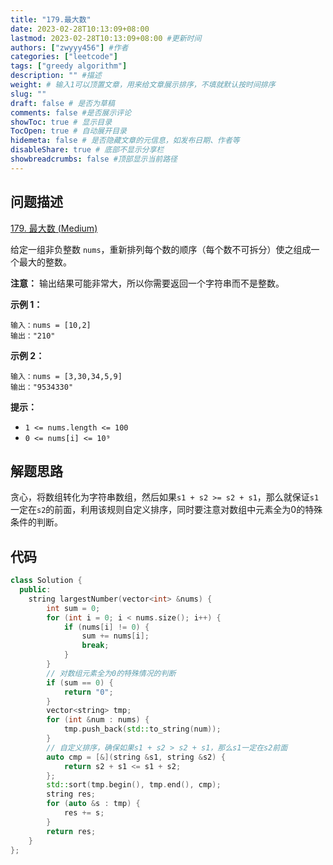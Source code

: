 ```yaml
---
title: "179.最大数"
date: 2023-02-28T10:13:09+08:00
lastmod: 2023-02-28T10:13:09+08:00 #更新时间
authors: ["zwyyy456"] #作者
categories: ["leetcode"]
tags: ["greedy algorithm"]
description: "" #描述
weight: # 输入1可以顶置文章，用来给文章展示排序，不填就默认按时间排序
slug: ""
draft: false # 是否为草稿
comments: false #是否展示评论
showToc: true # 显示目录
TocOpen: true # 自动展开目录
hidemeta: false # 是否隐藏文章的元信息，如发布日期、作者等
disableShare: true # 底部不显示分享栏
showbreadcrumbs: false #顶部显示当前路径
---
```

## 问题描述
[179. 最大数 (Medium)](https://leetcode.cn/problems/largest-number/)

给定一组非负整数 `nums`，重新排列每个数的顺序（每个数不可拆分）使之组成一个最大的整数。

**注意：** 输出结果可能非常大，所以你需要返回一个字符串而不是整数。

**示例 1：**

```
输入：nums = [10,2]
输出："210"
```

**示例 2：**

```
输入：nums = [3,30,34,5,9]
输出："9534330"

```

**提示：**

- `1 <= nums.length <= 100`
- `0 <= nums[i] <= 10⁹`

## 解题思路
贪心，将数组转化为字符串数组，然后如果`s1 + s2 >= s2 + s1`，那么就保证`s1`一定在`s2`的前面，利用该规则自定义排序，同时要注意对数组中元素全为0的特殊条件的判断。

## 代码
```cpp
class Solution {
  public:
    string largestNumber(vector<int> &nums) {
        int sum = 0;
        for (int i = 0; i < nums.size(); i++) {
            if (nums[i] != 0) {
                sum += nums[i];
                break;
            }
        }
        // 对数组元素全为0的特殊情况的判断
        if (sum == 0) {
            return "0";
        }
        vector<string> tmp;
        for (int &num : nums) {
            tmp.push_back(std::to_string(num));
        }
        // 自定义排序，确保如果s1 + s2 > s2 + s1，那么s1一定在s2前面
        auto cmp = [&](string &s1, string &s2) { 
            return s2 + s1 <= s1 + s2;
        };
        std::sort(tmp.begin(), tmp.end(), cmp);
        string res;
        for (auto &s : tmp) {
            res += s;
        }
        return res;
    }
};
```